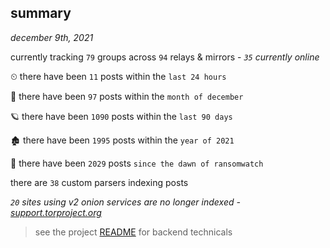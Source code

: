 
## summary
_december 9th, 2021_

currently tracking `79` groups across `94` relays & mirrors - _`35` currently online_

⏲ there have been `11` posts within the `last 24 hours`

🦈 there have been `97` posts within the `month of december`

🪐 there have been `1090` posts within the `last 90 days`

🏚 there have been `1995` posts within the `year of 2021`

🦕 there have been `2029` posts `since the dawn of ransomwatch`

there are `38` custom parsers indexing posts

_`20` sites using v2 onion services are no longer indexed - [support.torproject.org](https://support.torproject.org/onionservices/v2-deprecation/)_

> see the project [README](https://github.com/thetanz/ransomwatch#ransomwatch--) for backend technicals
